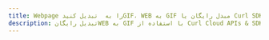 ---title: Webpage را به  تبدیل کنیدGIF، WEB به GIF مبدل رایگان یا Curl SDKdescription: تبدیل رایگانWEB به GIF با استفاده از Curl Cloud APIs & SDK همچنین اسناد PDF را در Cloud ایجاد، ویرایش و رندر کنید.---